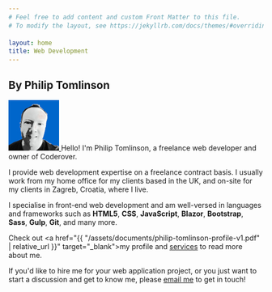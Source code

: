 ```yaml
---
# Feel free to add content and custom Front Matter to this file.
# To modify the layout, see https://jekyllrb.com/docs/themes/#overriding-theme-defaults

layout: home
title: Web Development
---
```

<h2>By Philip Tomlinson</h2>

<p>
<a href="{{ "/assets/images/philtdev-avatar-1280x1280.jpg"  | relative_url }}" target="_blank">
    <img alt="Philip Tomlinson" class="avatar" src="/assets/images/philtdev-avatar-100x100.jpg">
</a>
Hello! I'm Philip Tomlinson, a freelance web developer and owner of Coderover.
</p>

I provide web development expertise on a freelance contract basis. I usually work from my home office for my clients based in the UK, and on-site for my clients in Zagreb, Croatia, where I live.

I specialise in front-end web development and am well-versed in languages and frameworks such as <strong>HTML5</strong>, <strong>CSS</strong>, <strong>JavaScript</strong>, <strong>Blazor</strong>, <strong>Bootstrap</strong>, <strong>Sass</strong>, <strong>Gulp</strong>, <strong>Git</strong>, and many more.

Check out <a href="{{ "/assets/documents/philip-tomlinson-profile-v1.pdf" | relative_url }}" target="_blank">my profile</a> and <a href="/services.html">services</a> to read more about me.

If you'd like to hire me for your web application project, or you just want to start a discussion and get to know me, please <a href="mailto:{{ site.email }}">email me</a> to get in touch!